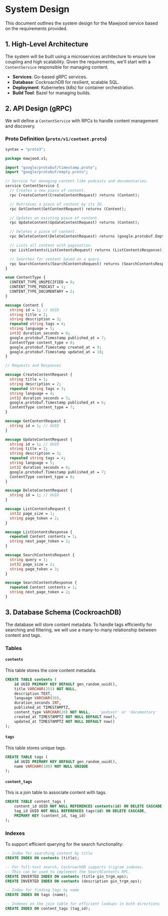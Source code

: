 # System Design

This document outlines the system design for the Mawjood service based on the requirements provided.

## 1. High-Level Architecture

The system will be built using a microservices architecture to ensure low coupling and high scalability. Given the requirements, we'll start with a `ContentService` responsible for managing content.

- **Services**: Go-based gRPC services.
- **Database**: CockroachDB for resilient, scalable SQL.
- **Deployment**: Kubernetes (k8s) for container orchestration.
- **Build Tool**: Bazel for managing builds.

## 2. API Design (gRPC)

We will define a `ContentService` with RPCs to handle content management and discovery.

### Proto Definition (`proto/v1/content.proto`)

```protobuf
syntax = "proto3";

package mawjood.v1;

import "google/protobuf/timestamp.proto";
import "google/protobuf/empty.proto";

// Service for managing content like podcasts and documentaries.
service ContentService {
  // Creates a new piece of content.
  rpc CreateContent(CreateContentRequest) returns (Content);

  // Retrieves a piece of content by its ID.
  rpc GetContent(GetContentRequest) returns (Content);

  // Updates an existing piece of content.
  rpc UpdateContent(UpdateContentRequest) returns (Content);

  // Deletes a piece of content.
  rpc DeleteContent(DeleteContentRequest) returns (google.protobuf.Empty);

  // Lists all content with pagination.
  rpc ListContents(ListContentsRequest) returns (ListContentsResponse);

  // Searches for content based on a query.
  rpc SearchContents(SearchContentsRequest) returns (SearchContentsResponse);
}

enum ContentType {
  CONTENT_TYPE_UNSPECIFIED = 0;
  CONTENT_TYPE_PODCAST = 1;
  CONTENT_TYPE_DOCUMENTARY = 2;
}

message Content {
  string id = 1; // UUID
  string title = 2;
  string description = 3;
  repeated string tags = 4;
  string language = 5;
  int32 duration_seconds = 6;
  google.protobuf.Timestamp published_at = 7;
  ContentType content_type = 8;
  google.protobuf.Timestamp created_at = 9;
  google.protobuf.Timestamp updated_at = 10;
}

// Requests and Responses

message CreateContentRequest {
  string title = 1;
  string description = 2;
  repeated string tags = 3;
  string language = 4;
  int32 duration_seconds = 5;
  google.protobuf.Timestamp published_at = 6;
  ContentType content_type = 7;
}

message GetContentRequest {
  string id = 1; // UUID
}

message UpdateContentRequest {
  string id = 1; // UUID
  string title = 2;
  string description = 3;
  repeated string tags = 4;
  string language = 5;
  int32 duration_seconds = 6;
  google.protobuf.Timestamp published_at = 7;
  ContentType content_type = 8;
}

message DeleteContentRequest {
  string id = 1; // UUID
}

message ListContentsRequest {
  int32 page_size = 1;
  string page_token = 2;
}

message ListContentsResponse {
  repeated Content contents = 1;
  string next_page_token = 2;
}

message SearchContentsRequest {
  string query = 1;
  int32 page_size = 2;
  string page_token = 3;
}

message SearchContentsResponse {
  repeated Content contents = 1;
  string next_page_token = 2;
}
```

## 3. Database Schema (CockroachDB)

The database will store content metadata. To handle tags efficiently for searching and filtering, we will use a many-to-many relationship between content and tags.

### Tables

#### `contents`

This table stores the core content metadata.

```sql
CREATE TABLE contents (
    id UUID PRIMARY KEY DEFAULT gen_random_uuid(),
    title VARCHAR(255) NOT NULL,
    description TEXT,
    language VARCHAR(50),
    duration_seconds INT,
    published_at TIMESTAMPTZ,
    content_type VARCHAR(20) NOT NULL, -- 'podcast' or 'documentary'
    created_at TIMESTAMPTZ NOT NULL DEFAULT now(),
    updated_at TIMESTAMPTZ NOT NULL DEFAULT now()
);
```

#### `tags`

This table stores unique tags.

```sql
CREATE TABLE tags (
    id UUID PRIMARY KEY DEFAULT gen_random_uuid(),
    name VARCHAR(100) NOT NULL UNIQUE
);
```

#### `content_tags`

This is a join table to associate content with tags.

```sql
CREATE TABLE content_tags (
    content_id UUID NOT NULL REFERENCES contents(id) ON DELETE CASCADE,
    tag_id UUID NOT NULL REFERENCES tags(id) ON DELETE CASCADE,
    PRIMARY KEY (content_id, tag_id)
);
```

### Indexes

To support efficient querying for the search functionality:

```sql
-- Index for searching content by title
CREATE INDEX ON contents (title);

-- For full-text search, CockroachDB supports trigram indexes.
-- This can be used to implement the SearchContents RPC.
CREATE INVERTED INDEX ON contents (title gin_trgm_ops);
CREATE INVERTED INDEX ON contents (description gin_trgm_ops);

-- Index for finding tags by name
CREATE INDEX ON tags (name);

-- Indexes on the join table for efficient lookups in both directions
CREATE INDEX ON content_tags (tag_id);
```
